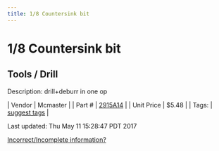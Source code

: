 ```yaml
---
title: 1/8 Countersink bit
---
```


# 1/8 Countersink bit
## Tools / Drill
Description: 	drill+deburr in one op 

| Vendor | Mcmaster | 
| Part # | [2915A14](https://www.mcmaster.com/#2915A14) | 
| Unit Price | $5.48 | 
| Tags: | [suggest tags](https://docs.google.com/forms/d/e/1FAIpQLSeWyY8v3RgOty-MyWmh9U0iivNYN_molChYyS-0U-o-kOAv_g/viewform) | 

Last updated: Thu May 11 15:28:47 PDT 2017

 [Incorrect/Incomplete information?](https://docs.google.com/forms/d/e/1FAIpQLSeWyY8v3RgOty-MyWmh9U0iivNYN_molChYyS-0U-o-kOAv_g/viewform)